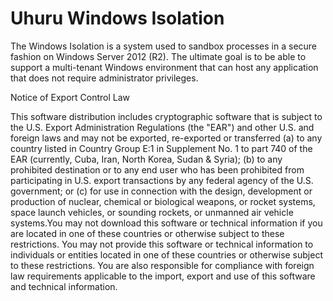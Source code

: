# Uhuru Windows Isolation #

The Windows Isolation is a system used to sandbox processes in a secure fashion on Windows Server 2012 (R2). The ultimate goal is to be able to support a multi-tenant Windows environment that can host any application that does not require administrator privileges.

Notice of Export Control Law

This software distribution includes cryptographic software that is subject to the U.S. Export Administration Regulations (the "EAR") and other U.S. and foreign laws and may not be exported, re-exported or transferred (a) to any country listed in Country Group E:1 in Supplement No. 1 to part 740 of the EAR (currently, Cuba, Iran, North Korea, Sudan & Syria); (b) to any prohibited destination or to any end user who has been prohibited from participating in U.S. export transactions by any federal agency of the U.S. government; or (c) for use in connection with the design, development or production of nuclear, chemical or biological weapons, or rocket systems, space launch vehicles, or sounding rockets, or unmanned air vehicle systems.You may not download this software or technical information if you are located in one of these countries or otherwise subject to these restrictions. You may not provide this software or technical information to individuals or entities located in one of these countries or otherwise subject to these restrictions. You are also responsible for compliance with foreign law requirements applicable to the import, export and use of this software and technical information.